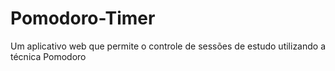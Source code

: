 # Pomodoro-Timer
Um aplicativo web que permite o controle de sessões de estudo utilizando a técnica Pomodoro
